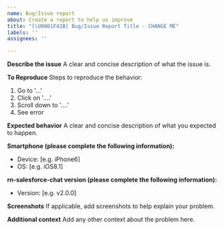```yaml
---
name: Bug/Issue report
about: Create a report to help us improve
title: "[\U0001F41B] Bug/Issue Report Title - CHANGE ME"
labels: ''
assignees: ''

---
```


**Describe the issue**
A clear and concise description of what the issue is.

**To Reproduce**
Steps to reproduce the behavior:
1. Go to '...'
2. Click on '....'
3. Scroll down to '....'
4. See error

**Expected behavior**
A clear and concise description of what you expected to happen.

**Smartphone (please complete the following information):**
 - Device: [e.g. iPhone6]
 - OS: [e.g. iOS8.1]

**rn-salesforce-chat version (please complete the following information):**
 - Version: [e.g. v2.0.0]

**Screenshots**
If applicable, add screenshots to help explain your problem.

**Additional context**
Add any other context about the problem here.
